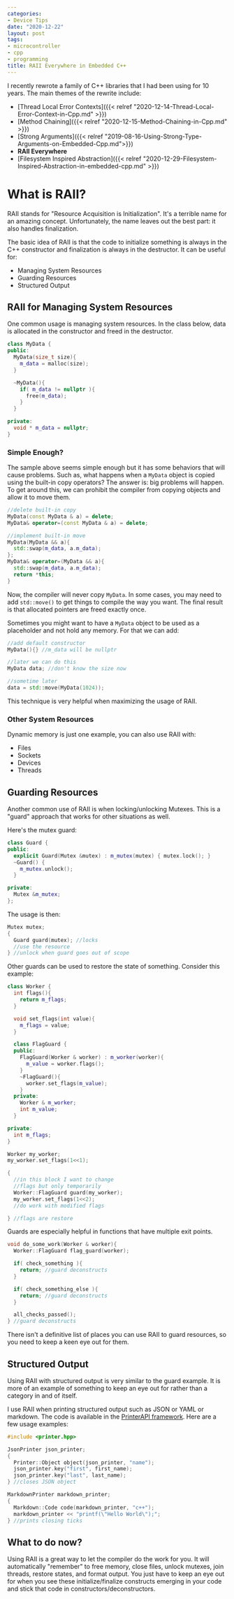 ```yaml
---
categories:
- Device Tips
date: "2020-12-22"
layout: post
tags:
- microcontroller
- cpp
- programming
title: RAII Everywhere in Embedded C++ 
---
```


I recently rewrote a family of C++ libraries that I had been using for 10 years. The main themes of the rewrite include:

- [Thread Local Error Contexts]({{< relref "2020-12-14-Thread-Local-Error-Context-in-Cpp.md" >}})
- [Method Chaining]({{< relref "2020-12-15-Method-Chaining-in-Cpp.md" >}})
- [Strong Arguments]({{< relref "2019-08-16-Using-Strong-Type-Arguments-on-Embedded-Cpp.md">}})
- **RAII Everywhere**
- [Filesystem Inspired Abstraction]({{< relref "2020-12-29-Filesystem-Inspired-Abstraction-in-embedded-cpp.md" >}})


# What is RAII?

RAII stands for "Resource Acquisition is Initialization". It's a terrible name for an amazing concept. Unfortunately, the name leaves out the best part: it also handles finalization.

The basic idea of RAII is that the code to initialize something is always in the C++ constructor and finalization is always in the destructor. It can be useful for:

- Managing System Resources
- Guarding Resources
- Structured Output

## RAII for Managing System Resources

One common usage is managing system resources. In the class below, data is allocated in the constructor and freed in the destructor.

```c++
class MyData {
public:
  MyData(size_t size){
    m_data = malloc(size);
  }

  ~MyData(){
    if( m_data != nullptr ){
      free(m_data);
    }
  }

private:
  void * m_data = nullptr;
}
```

### Simple Enough?

The sample above seems simple enough but it has some behaviors that will cause problems. Such as, what happens when a `MyData` object is copied using the built-in copy operators? The answer is: big problems will happen. To get around this, we can prohibit the compiler from copying objects and allow it to move them.

```c++
//delete built-in copy
MyData(const MyData & a) = delete;
MyData& operator=(const MyData & a) = delete;

//implement built-in move
MyData(MyData && a){
  std::swap(m_data, a.m_data);
};
MyData& operator=(MyData && a){
  std::swap(m_data, a.m_data);
  return *this;
}
```

Now, the compiler will never copy `MyData`. In some cases, you may need to add `std::move()` to get things to compile the way you want. The final result is that allocated pointers are freed exactly once.

Sometimes you might want to have a `MyData` object to be used as a placeholder and not hold any memory. For that we can add:

```c++
//add default constructor
MyData(){} //m_data will be nullptr

//later we can do this
MyData data; //don't know the size now

//sometime later
data = std::move(MyData(1024));
```

This technique is very helpful when maximizing the usage of RAII.

### Other System Resources

Dynamic memory is just one example, you can also use RAII with:

- Files
- Sockets
- Devices
- Threads


## Guarding Resources

Another common use of RAII is when locking/unlocking Mutexes. This is a "guard" approach that works for other situations as well.

Here's the mutex guard:

```c++
class Guard {
public:
  explicit Guard(Mutex &mutex) : m_mutex(mutex) { mutex.lock(); }
  ~Guard() {
    m_mutex.unlock();
  }

private:
  Mutex &m_mutex;
};
```

The usage is then:

```c++
Mutex mutex;
{
  Guard guard(mutex); //locks
  //use the resource
} //unlock when guard goes out of scope
```

Other guards can be used to restore the state of something. Consider this example:

```c++
class Worker {
  int flags(){
    return m_flags;
  }

  void set_flags(int value){
    m_flags = value;
  }

  class FlagGuard {
  public:
    FlagGuard(Worker & worker) : m_worker(worker){
      m_value = worker.flags();
    }
    ~FlagGuard(){
      worker.set_flags(m_value);
    }
  private:
    Worker & m_worker;
    int m_value;
  }

private:
  int m_flags;
}

Worker my_worker;
my_worker.set_flags(1<<1);

{
  //in this block I want to change
  //flags but only temporarily
  Worker::FlagGuard guard(my_worker);
  my_worker.set_flags(1<<2);
  //do work with modified flags

} //flags are restore
```

Guards are especially helpful in functions that have multiple exit points.

```c++
void do_some_work(Worker & worker){
  Worker::FlagGuard flag_guard(worker);

  if( check_something ){
    return; //guard deconstructs
  }

  if( check_something_else ){
    return; //guard deconstructs
  }

  all_checks_passed();
} //guard deconstructs
```

There isn't a definitive list of places you can use RAII to guard resources, so you need to keep a keen eye out for them.

## Structured Output

Using RAII with structured output is very similar to the guard example. It is more of an example of something to keep an eye out for rather than a category in and of itself.

I use RAII when printing structured output such as JSON or YAML or markdown. The code is available in the [PrinterAPI framework](https://github.com/StratifyLabs/API). Here are a few usage examples:

```c++
#include <printer.hpp>

JsonPrinter json_printer;
{
  Printer::Object object(json_printer, "name");
  json_printer.key("first", first_name);
  json_printer.key("last", last_name);
} //closes JSON object

MarkdownPrinter markdown_printer;
{
  Markdown::Code code(markdown_printer, "c++");
  markdown_printer << "printf(\"Hello World\");";
} //prints closing ticks
```

## What to do now?

Using RAII is a great way to let the compiler do the work for you. It will automatically "remember" to free memory, close files, unlock mutexes, join threads, restore states, and format output. You just have to keep an eye out for when you see these initialize/finalize constructs emerging in your code and stick that code in constructors/deconstructors.
